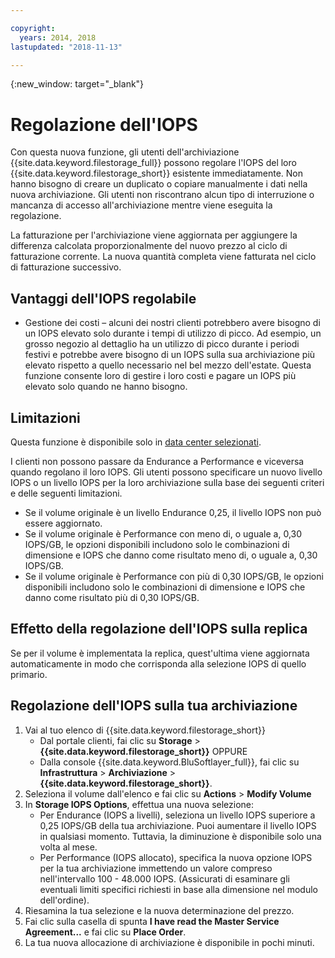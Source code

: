 ```yaml
---

copyright:
  years: 2014, 2018
lastupdated: "2018-11-13"

---
```

{:new_window: target="_blank"}

# Regolazione dell'IOPS

Con questa nuova funzione, gli utenti dell'archiviazione {{site.data.keyword.filestorage_full}} possono regolare l'IOPS del loro {{site.data.keyword.filestorage_short}} esistente immediatamente. Non hanno bisogno di creare un duplicato o copiare manualmente i dati nella nuova archiviazione. Gli utenti non riscontrano alcun tipo di interruzione o mancanza di accesso all'archiviazione mentre viene eseguita la regolazione.

La fatturazione per l'archiviazione viene aggiornata per aggiungere la differenza calcolata proporzionalmente del nuovo prezzo al ciclo di fatturazione corrente. La nuova quantità completa viene fatturata nel ciclo di fatturazione successivo.


## Vantaggi dell'IOPS regolabile

- Gestione dei costi – alcuni dei nostri clienti potrebbero avere bisogno di un IOPS elevato solo durante i tempi di utilizzo di picco. Ad esempio, un grosso negozio al dettaglio ha un utilizzo di picco durante i periodi festivi e potrebbe avere bisogno di un IOPS sulla sua archiviazione più elevato rispetto a quello necessario nel bel mezzo dell'estate. Questa funzione consente loro di gestire i loro costi e pagare un IOPS più elevato solo quando ne hanno bisogno.

## Limitazioni

Questa funzione è disponibile solo in [data center selezionati](new-ibm-block-and-file-storage-location-and-features.html).

I clienti non possono passare da Endurance a Performance e viceversa quando regolano il loro IOPS. Gli utenti possono specificare un nuovo livello IOPS o un livello IOPS per la loro archiviazione sulla base dei seguenti criteri e delle seguenti limitazioni.

- Se il volume originale è un livello Endurance 0,25, il livello IOPS non può essere aggiornato.
- Se il volume originale è Performance con meno di, o uguale a, 0,30 IOPS/GB, le opzioni disponibili includono solo le combinazioni di dimensione e IOPS che danno come risultato meno di, o uguale a, 0,30 IOPS/GB.
- Se il volume originale è Performance con più di 0,30 IOPS/GB, le opzioni disponibili includono solo le combinazioni di dimensione e IOPS che danno come risultato più di 0,30 IOPS/GB.

## Effetto della regolazione dell'IOPS sulla replica

Se per il volume è implementata la replica, quest'ultima viene aggiornata automaticamente in modo che corrisponda alla selezione IOPS di quello primario.

## Regolazione dell'IOPS sulla tua archiviazione

1. Vai al tuo elenco di {{site.data.keyword.filestorage_short}}
    - Dal portale clienti, fai clic su **Storage** > **{{site.data.keyword.filestorage_short}}** OPPURE
    - Dalla console {{site.data.keyword.BluSoftlayer_full}}, fai clic su **Infrastruttura** > **Archiviazione** > **{{site.data.keyword.filestorage_short}}**.
2. Seleziona il volume dall'elenco e fai clic su **Actions** > **Modify Volume**
3. In **Storage IOPS Options**, effettua una nuova selezione:
    - Per Endurance (IOPS a livelli), seleziona un livello IOPS superiore a 0,25 IOPS/GB della tua archiviazione. Puoi aumentare il livello IOPS in qualsiasi momento. Tuttavia, la diminuzione è disponibile solo una volta al mese.
    - Per Performance (IOPS allocato), specifica la nuova opzione IOPS per la tua archiviazione immettendo un valore compreso nell'intervallo 100 - 48.000 IOPS. (Assicurati di esaminare gli eventuali limiti specifici richiesti in base alla dimensione nel modulo dell'ordine).
4. Riesamina la tua selezione e la nuova determinazione del prezzo.
5. Fai clic sulla casella di spunta **I have read the Master Service Agreement...** e fai clic su **Place Order**.
6. La tua nuova allocazione di archiviazione è disponibile in pochi minuti.

